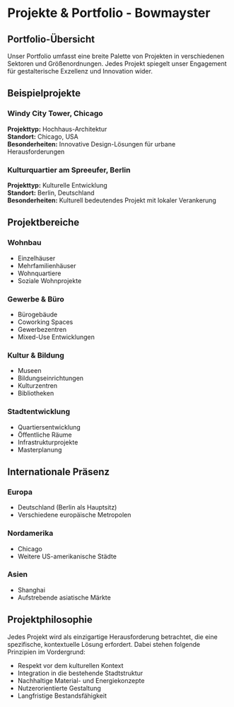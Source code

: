 # Projekte & Portfolio - Bowmayster

## Portfolio-Übersicht

Unser Portfolio umfasst eine breite Palette von Projekten in verschiedenen Sektoren und Größenordnungen. Jedes Projekt spiegelt unser Engagement für gestalterische Exzellenz und Innovation wider.

## Beispielprojekte

### Windy City Tower, Chicago

**Projekttyp:** Hochhaus-Architektur  
**Standort:** Chicago, USA  
**Besonderheiten:** Innovative Design-Lösungen für urbane Herausforderungen

### Kulturquartier am Spreeufer, Berlin

**Projekttyp:** Kulturelle Entwicklung  
**Standort:** Berlin, Deutschland  
**Besonderheiten:** Kulturell bedeutendes Projekt mit lokaler Verankerung

## Projektbereiche

### Wohnbau
- Einzelhäuser
- Mehrfamilienhäuser
- Wohnquartiere
- Soziale Wohnprojekte

### Gewerbe & Büro
- Bürogebäude
- Coworking Spaces
- Gewerbezentren
- Mixed-Use Entwicklungen

### Kultur & Bildung
- Museen
- Bildungseinrichtungen
- Kulturzentren
- Bibliotheken

### Stadtentwicklung
- Quartiersentwicklung
- Öffentliche Räume
- Infrastrukturprojekte
- Masterplanung

## Internationale Präsenz

### Europa
- Deutschland (Berlin als Hauptsitz)
- Verschiedene europäische Metropolen

### Nordamerika
- Chicago
- Weitere US-amerikanische Städte

### Asien
- Shanghai
- Aufstrebende asiatische Märkte

## Projektphilosophie

Jedes Projekt wird als einzigartige Herausforderung betrachtet, die eine spezifische, kontextuelle Lösung erfordert. Dabei stehen folgende Prinzipien im Vordergrund:

- Respekt vor dem kulturellen Kontext
- Integration in die bestehende Stadtstruktur
- Nachhaltige Material- und Energiekonzepte
- Nutzerorientierte Gestaltung
- Langfristige Bestandsfähigkeit